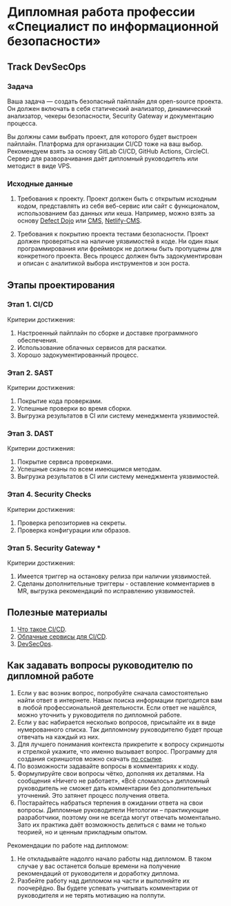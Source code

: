 # Дипломная работа профессии «Специалист по информационной безопасности»

## Track DevSecOps

### Задача

Ваша задача — создать безопасный пайплайн для open-source проекта. Он должен включать в себя статический анализатор, динамический анализатор, чекеры безопасности, Security Gateway и документацию процесса. 

Вы должны сами выбрать проект, для которого будет выстроен пайплайн. Платформа для организации CI/CD тоже на ваш выбор. Рекомендуем взять за основу GitLab CI/CD, GitHub Actions, CircleCI. Сервер для разворачивания даёт дипломный руководитель или методист в виде VPS.  

### Исходные данные
 
1. Требования к проекту.
Проект должен быть с открытым исходным кодом, представлять из себя веб-сервис или сайт с функционалом, использованием баз данных или кеша.
Например, можно взять за основу [Defect Dojo](https://github.com/DefectDojo/django-DefectDojo) или [CMS](https://github.com/BootstrapCMS/CMS), [Netlify-CMS](https://github.com/netlify/netlify-cms).

2. Требования к покрытию проекта тестами безопасности.
Проект должен проверяться на наличие уязвимостей в коде. Ни один язык программирования или фреймворк не должны быть пропущены для конкретного проекта. Весь процесс должен быть задокументирован и описан с аналитикой выбора инструментов и зон роста.

## Этапы проектирования

### Этап 1. CI/CD

Критерии достижения:
1. Настроенный пайплайн по сборке и доставке программного обеспечения.
2. Использование облачных сервисов для раскатки. 
3. Хорошо задокументированный процесс. 

### Этап 2. SAST

Критерии достижения:
1. Покрытие кода проверками.
2. Успешные проверки во время сборки.
3. Выгрузка результатов в CI или систему менеджмента уязвимостей.

### Этап 3. DAST

Критерии достижения:
1. Покрытие сервиса проверками.
2. Успешные сканы по всем имеющимся методам.
3. Выгрузка результатов в CI или систему менеджмента уязвимостей.

### Этап 4. Security Checks

Критерии достижения:
1. Проверка репозиториев на секреты.
2. Проверка конфигурации или образов. 

### Этап 5. Security Gateway \*

Критерии достижения:
1. Имеется триггер на остановку релиза при наличии уязвимостей.
2. Сделаны дополнительные триггеры - оставление комментариев в MR, выгрузка рекомендаций по исправлению уязвимостей.

## Полезные материалы
1. [Что такое CI/CD](https://selectel.ru/blog/what-is-ci-cd/).
2. [Облачные сервисы для CI/CD](https://habr.com/ru/company/southbridge/blog/329262/).
3. [DevSecOps](https://www.perforce.com/blog/kw/devsecops-pipeline-overview).

## Как задавать вопросы руководителю по дипломной работе

1. Если у вас возник вопрос, попробуйте сначала самостоятельно найти ответ в интернете. Навык поиска информации пригодится вам в любой профессиональной деятельности. Если ответ не нашёлся, можно уточнить у руководителя по дипломной работе.
2. Если у вас набирается несколько вопросов, присылайте их в виде нумерованного списка. Так дипломному руководителю будет проще отвечать на каждый из них.
3. Для лучшего понимания контекста прикрепите к вопросу скриншоты и стрелкой укажите, что именно вызывает вопрос. Программу для создания скриншотов можно скачать [по ссылке](https://app.prntscr.com/ru/).
4. По возможности задавайте вопросы в комментариях к коду.
5. Формулируйте свои вопросы чётко, дополняя их деталями. На сообщения «Ничего не работает», «Всё сломалось» дипломный руководитель не сможет дать комментарии без дополнительных уточнений. Это затянет процесс получения ответа. 
6. Постарайтесь набраться терпения в ожидании ответа на свои вопросы. Дипломные руководители Нетологии – практикующие разработчики, поэтому они не всегда могут отвечать моментально. Зато их практика даёт возможность делиться с вами не только теорией, но и ценным прикладным опытом.  

Рекомендации по работе над дипломом:

1. Не откладывайте надолго начало работы над дипломом. В таком случае у вас останется больше времени на получение рекомендаций от руководителя и доработку диплома.
2. Разбейте работу над дипломом на части и выполняйте их поочерёдно. Вы будете успевать учитывать комментарии от руководителя и не терять мотивацию на полпути. 

